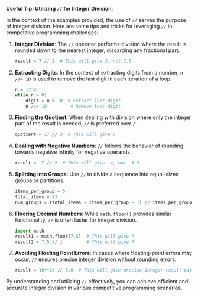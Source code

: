 **Useful Tip: Utilizing `//` for Integer Division**:

In the context of the examples provided, the use of `//` serves the purpose of integer division. Here are some tips and tricks for leveraging `//` in competitive programming challenges:

1. **Integer Division**: The `//` operator performs division where the result is rounded down to the nearest integer, discarding any fractional part.
   ```python
   result = 7 // 2  # This will give 3, not 3.5
   ```

2. **Extracting Digits**: In the context of extracting digits from a number, `n //= 10` is used to remove the last digit in each iteration of a loop.
   ```python
   n = 12345
   while n > 0:
       digit = n % 10  # Extract last digit
       n //= 10         # Remove last digit
   ```

3. **Finding the Quotient**: When dealing with division where only the integer part of the result is needed, `//` is preferred over `/`.
   ```python
   quotient = 17 // 3  # This will give 5
   ```

4. **Dealing with Negative Numbers**: `//` follows the behavior of rounding towards negative infinity for negative operands.
   ```python
   result = -7 // 2  # This will give -4, not -3.5
   ```

5. **Splitting into Groups**: Use `//` to divide a sequence into equal-sized groups or partitions.
   ```python
   items_per_group = 5
   total_items = 23
   num_groups = (total_items + items_per_group - 1) // items_per_group
   ```

6. **Flooring Decimal Numbers**: While `math.floor()` provides similar functionality, `//` is often faster for integer division.
   ```python
   import math
   result1 = math.floor(7.5)  # This will give 7
   result2 = 7.5 // 1         # This will give 7
   ```

7. **Avoiding Floating Point Errors**: In cases where floating-point errors may occur, `//` ensures precise integer division without rounding errors.
   ```python
   result = 10**10 // 3.0  # This will give precise integer result without rounding errors
   ```

By understanding and utilizing `//` effectively, you can achieve efficient and accurate integer division in various competitive programming scenarios.
